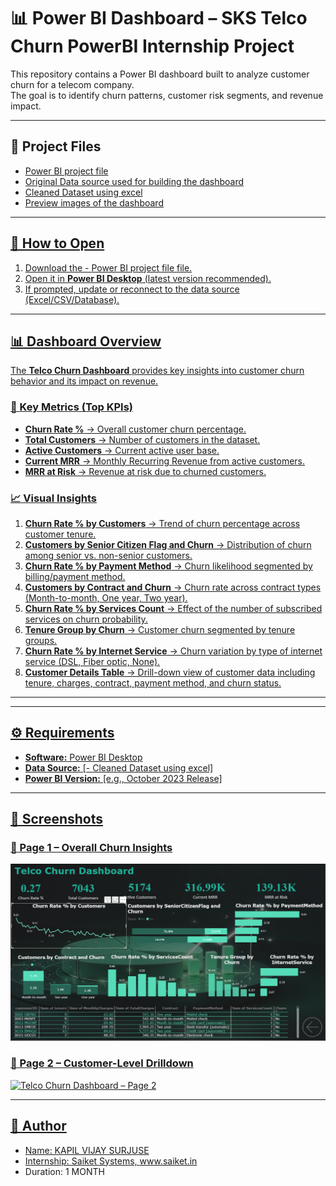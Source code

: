 # 📊 Power BI Dashboard – SKS Telco Churn PowerBI Internship Project

This repository contains a Power BI dashboard built to analyze customer churn for a telecom company.  
The goal is to identify churn patterns, customer risk segments, and revenue impact.

---

## 📂 Project Files
- <a href="https://github.com/Kapil199600/Telco_Churn_PowerBI_Project/blob/main/Telco%20Churn%20Dashboard.pbix"> Power BI project file  
- <a href="https://github.com/Kapil199600/Telco_Churn_PowerBI_Project/blob/main/Telco_Customer_Churn_Dataset%20%20(2).csv">Original Data source used for building the dashboard
- <a href="https://github.com/Kapil199600/Telco_Churn_PowerBI_Project/blob/main/Telco_Cleaned_for_PowerBI.xlsx">Cleaned Dataset using excel
- <a href="https://github.com/Kapil199600/Telco_Churn_PowerBI_Project/blob/main/Telco%20Churn%20PowerBI%20Dashboard.png">Preview images of the dashboard  
---

## 🚀 How to Open
1. Download the - <a href="https://github.com/Kapil199600/Telco_Churn_PowerBI_Project/blob/main/Telco%20Churn%20Dashboard.pbix"> Power BI project file   file.  
2. Open it in **Power BI Desktop** (latest version recommended).  
3. If prompted, update or reconnect to the data source (Excel/CSV/Database).  

---

## 📊 Dashboard Overview

The **Telco Churn Dashboard** provides key insights into customer churn behavior and its impact on revenue.  

### 🔑 Key Metrics (Top KPIs)
- **Churn Rate %** → Overall customer churn percentage.  
- **Total Customers** → Number of customers in the dataset.  
- **Active Customers** → Current active user base.  
- **Current MRR** → Monthly Recurring Revenue from active customers.  
- **MRR at Risk** → Revenue at risk due to churned customers.  

### 📈 Visual Insights
1. **Churn Rate % by Customers** → Trend of churn percentage across customer tenure.  
2. **Customers by Senior Citizen Flag and Churn** → Distribution of churn among senior vs. non-senior customers.  
3. **Churn Rate % by Payment Method** → Churn likelihood segmented by billing/payment method.  
4. **Customers by Contract and Churn** → Churn rate across contract types (Month-to-month, One year, Two year).  
5. **Churn Rate % by Services Count** → Effect of the number of subscribed services on churn probability.  
6. **Tenure Group by Churn** → Customer churn segmented by tenure groups.  
7. **Churn Rate % by Internet Service** → Churn variation by type of internet service (DSL, Fiber optic, None).  
8. **Customer Details Table** → Drill-down view of customer data including tenure, charges, contract, payment method, and churn status.  

---
---

## ⚙️ Requirements
- **Software:** Power BI Desktop  
- **Data Source:** [- <a href="https://github.com/Kapil199600/Telco_Churn_PowerBI_Project/blob/main/Telco_Cleaned_for_PowerBI.xlsx">Cleaned Dataset using excel]  
- **Power BI Version:** [e.g., October 2023 Release]  

---

## 📸 Screenshots

### 📍 Page 1 – Overall Churn Insights
![Telco Churn Dashboard – Page 1](./Telco%20Churn%20PowerBI%20Dashboard.png)

### 📍 Page 2 – Customer-Level Drilldown
![Telco Churn Dashboard – Page 2](./Telco%20Churn%20PowerBI%20Dashboard%20Second%20page.png)


---

## 👤 Author
- Name: KAPIL VIJAY SURJUSE  
- Internship: Saiket Systems,   www.saiket.in
- Duration: 1 MONTH 

